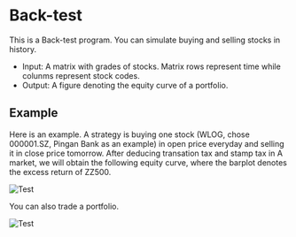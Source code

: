 # Back-test
This is a Back-test program. You can simulate buying and selling stocks in history.
+ Input: A matrix with grades of stocks. Matrix rows represent time while colunms represent stock codes.
+ Output: A figure denoting the equity curve of a portfolio.

## Example
Here is an example. A strategy is buying one stock (WLOG, chose 000001.SZ, Pingan Bank as an example) in open price everyday and selling it in close price tomorrow. After deducing transation tax and stamp tax in A market, we will obtain the following equity curve, where the barplot 
denotes the excess return of ZZ500.

![Test](https://github.com/Hilbert1984/Back-test/blob/master/figure/000001.SZ.jpg)

You can also trade a portfolio.

![Test](https://github.com/Hilbert1984/Back-test/blob/master/figure/random.jpg)
